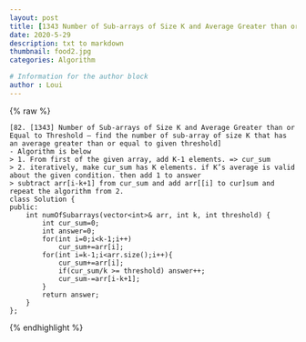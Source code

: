 ```yaml
---
layout: post
title: [1343 Number of Sub-arrays of Size K and Average Greater than or Equal to Threshold]
date: 2020-5-29
description: txt to markdown
thumbnail: food2.jpg
categories: Algorithm

# Information for the author block
author : Loui
---
```


{% raw %}

	﻿[82. [1343] Number of Sub-arrays of Size K and Average Greater than or Equal to Threshold – find the number of sub-array of size K that has an average greater than or equal to given threshold]
	- Algorithm is below
	> 1. From first of the given array, add K-1 elements. => cur_sum
	> 2. iteratively, make cur_sum has K elements. if K’s average is valid about the given condition. then add 1 to answer
	> subtract arr[i-k+1] from cur_sum and add arr[[i] to cur]sum and repeat the algorithm from 2.
	class Solution {
	public:
	    int numOfSubarrays(vector<int>& arr, int k, int threshold) {
	        int cur_sum=0;
	        int answer=0;
	        for(int i=0;i<k-1;i++)
	            cur_sum+=arr[i];
	        for(int i=k-1;i<arr.size();i++){
	            cur_sum+=arr[i];
	            if(cur_sum/k >= threshold) answer++;
	            cur_sum-=arr[i-k+1];
	        }
	        return answer;
	    }
	};
	
{% endhighlight %}
